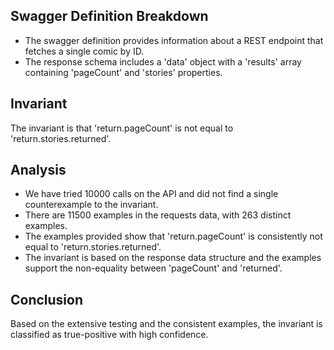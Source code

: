 ## Swagger Definition Breakdown
- The swagger definition provides information about a REST endpoint that fetches a single comic by ID.
- The response schema includes a 'data' object with a 'results' array containing 'pageCount' and 'stories' properties.

## Invariant
The invariant is that 'return.pageCount' is not equal to 'return.stories.returned'.

## Analysis
- We have tried 10000 calls on the API and did not find a single counterexample to the invariant.
- There are 11500 examples in the requests data, with 263 distinct examples.
- The examples provided show that 'return.pageCount' is consistently not equal to 'return.stories.returned'.
- The invariant is based on the response data structure and the examples support the non-equality between 'pageCount' and 'returned'.

## Conclusion
Based on the extensive testing and the consistent examples, the invariant is classified as true-positive with high confidence.

